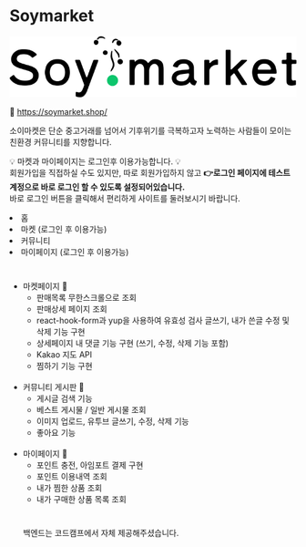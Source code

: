 # Soymarket
<img src="/public/images/logo_color.png" />

🌱 
https://soymarket.shop/
<p>소이마켓은 단순 중고거래를 넘어서 기후위기를 극복하고자 노력하는 사람들이 모이는 친환경 커뮤니티를 지향합니다.</p>

<p>💡 마켓과 마이페이지는 로그인후 이용가능합니다. 💡<br />
회원가입을 직접하실 수도 있지만, 따로 회원가입하지 않고 <b>👉로그인 페이지에 테스트 계정으로 바로 로그인 할 수 있도록 설정되어있습니다.</b>
<br />바로 로그인 버튼을 클릭해서 편리하게 사이트를 둘러보시기 바랍니다.</p>
<li>홈
</li>
<li>마켓 (로그인 후 이용가능)
</li>
<li>커뮤니티
</li>
<li>마이페이지 (로그인 후 이용가능)
</li>

#
- 마켓페이지 🌿
    - 판매목록 무한스크롤으로 조회
    - 판매상세 페이지 조회
    - react-hook-form과 yup을 사용하여 유효성 검사 글쓰기, 내가 쓴글 수정 및 삭제 기능 구현
    - 상세페이지 내 댓글 기능 구현 (쓰기, 수정, 삭제 기능 포함)
    - Kakao 지도 API
    - 찜하기 기능 구현
    <br />
- 커뮤니티 게시판 🌿
    - 게시글 검색 기능
    - 베스트 게시물 / 일반 게시물 조회
    - 이미지 업로드, 유투브 글쓰기, 수정, 삭제 기능
    - 좋아요 기능
    <br />
- 마이페이지 🌿
    - 포인트 충전, 아임포트 결제 구현
    - 포인트 이용내역 조회
    - 내가 찜한 상품 조회
    - 내가 구매한 상품 목록 조회
    #
    백엔드는 코드캠프에서 자체 제공해주셨습니다.
